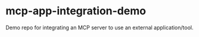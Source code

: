 # mcp-app-integration-demo
Demo repo for integrating an MCP server to use an external application/tool.

